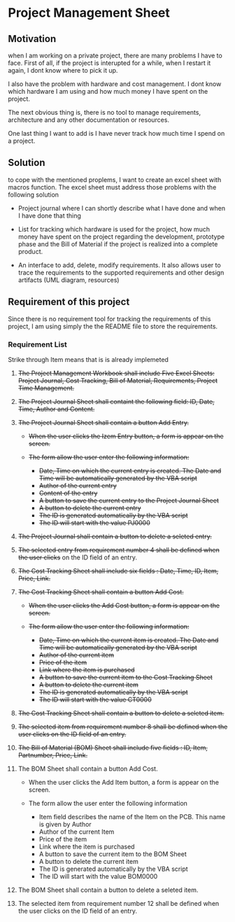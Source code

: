 # Project Management Sheet

## Motivation

when I am working on a private project, there are many problems I have to face. First of all, if the project is interupted
for a while, when I restart it again, I dont know where to pick it up.  

I also have the problem with hardware and cost management. I dont know which hardware I am using and how much money I have spent on the project.

The next obvious thing is, there is no tool to manage requirements, architecture and any other documentation or resources.

One last thing I want to add is I have never track how much time I spend on a project.

## Solution

to cope with the mentioned proplems, I want to create an excel sheet with macros function. The excel sheet must address those problems with the following solution

* Project journal where I can shortly describe what I have done and when I have done that thing

* List for tracking which hardware is used for the project, how much money have spent on the project regarding the development, prototype phase and the Bill of Material if the project is realized into a complete product.

* An interface to add, delete, modify requirements. It also allows user to trace the requirements to the supported requirements and other design artifacts (UML diagram, resources)

## Requirement of this project

Since there is no requirement tool for tracking the requirements of this project, I am using simply the the README file to store the requirements.

### Requirement List

Strike through Item means that is is already implemeted

1. ~~The Project Management Workbook shall include Five Excel Sheets: Project Journal, Cost Tracking, Bill of Material, Requirements, Project Time Management.~~

2. ~~The Project Journal Sheet shall containt the following field: ID, Date, Time, Author and Content.~~

3. ~~The Project Journal Sheet shall contain a button Add Entry.~~
    * ~~When the user clicks the Izem Entry button, a form is appear on the screen.~~

    * ~~The form allow the user enter the following information:~~
        * ~~Date, Time on which the current entry is created. The Date and Time will be automatically generated by the VBA script~~
        * ~~Author of the current entry~~
        * ~~Content of the entry~~
        * ~~A button to save the current entry to the Project Journal Sheet~~
        * ~~A button to delete the current entry~~
        * ~~The ID is generated automatically by the VBA script~~
        * ~~The ID will start with the value PJ0000~~

4. ~~The Project Journal shall contain a button to delete a seleted entry.~~

5. ~~The selected entry from requirement number 4 shall be defined when the user clicks~~ on the ID field of an entry.

6. ~~The Cost Tracking Sheet shall include six fields : Date, Time, ID, Item, Price, Link.~~

7. ~~The Cost Tracking Sheet shall contain a button Add Cost.~~
    * ~~When the user clicks the Add Cost button, a form is appear on the screen.~~

    * ~~The form allow the user enter the following information:~~
        * ~~Date, Time on which the current item is created. The Date and Time will be automatically generated by the VBA script~~
        * ~~Author of the current item~~
        * ~~Price of the item~~
        * ~~Link where the item is purchased~~
        * ~~A button to save the current item to the Cost Tracking Sheet~~
        * ~~A button to delete the current item~~
        * ~~The ID is generated automatically by the VBA script~~
        * ~~The ID will start with the value CT0000~~

8. ~~The Cost Tracking Sheet shall contain a button to delete a seleted item.~~

9. ~~The selected item from requirement number 8 shall be defined when the user clicks on the ID field of an entry.~~

10. ~~The Bill of Material (BOM) Sheet shall include five fields : ID, Item, Partnumber, Price, Link.~~

11. The BOM Sheet shall contain a button Add Cost.
    * When the user clicks the Add Item button, a form is appear on the screen.

    * The form allow the user enter the following information
        * Item field describes the name of the Item on the PCB. This name is given by Author
        * Author of the current Item
        * Price of the item
        * Link where the item is purchased
        * A button to save the current item to the BOM Sheet
        * A button to delete the current item
        * The ID is generated automatically by the VBA script
        * The ID will start with the value BOM0000

12. The BOM Sheet shall contain a button to delete a seleted item.

13. The selected item from requirement number 12 shall be defined when the user clicks on the ID field of an entry.
